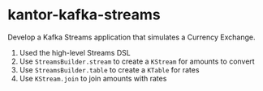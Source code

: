 # kantor-kafka-streams

Develop a Kafka Streams application that simulates a Currency Exchange.

1. Used the high-level Streams DSL
1. Use `StreamsBuilder.stream` to create a `KStream` for amounts to convert
1. Use `StreamsBuilder.table` to create a `KTable` for rates
1. Use `KStream.join` to join amounts with rates
